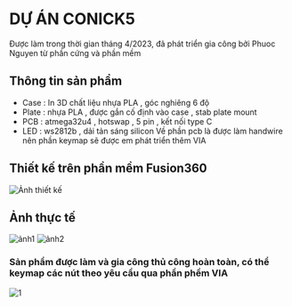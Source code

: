# DỰ ÁN CONICK5
Được làm trong thời gian tháng 4/2023, đã phát triển gia công bởi Phuoc Nguyen từ phần cứng và phần mềm
## Thông tin sản phẩm 
- Case : In 3D chất liệu nhựa PLA , góc nghiêng 6 độ
- Plate : nhựa PLA , được gắn cố định vào case , stab plate mount
- PCB : atmega32u4 , hotswap , 5 pin , kết nối type C
- LED : ws2812b , dải tản sáng silicon 
Về phần pcb là được làm handwire nên phần keymap sẽ được em phát triển thêm VIA 
## Thiết kế trên phần mềm Fusion360
![Ảnh thiết kế](https://github.com/truongphuoc000/conicK5/assets/72129861/a4719987-622d-43f5-8b18-a5aca967fb02)
## Ảnh thực tế 
![ảnh1](https://lh5.googleusercontent.com/i1Ffv-cqUWIY1Xl6M2x882odladr76VREJnfXIHnwVz23EbVraryoPWnS4-ecYupTKpYQ3TtigWn_5Vx1Brs4HNnZiQgTbHwpcDfsmfJuFtGALfd00fUxF3s97b1EHXMeg=w3024)
![ảnh2](https://lh5.googleusercontent.com/oHxPBEhoAvebB92BN62xdXEjVnWlhyTElHlMSPZlDwdJbohlmg-PdfOc92uk5r8O7NGTv5vTL-BfWKtIZsKbNvkmtWgexbXoNqaoJLzPrFGpEjBsBIrqFLRv4awzpeOYTw=w2611)
### Sản phẩm được làm và gia công thủ công hoàn toàn, có thể keymap các nút theo yêu cầu qua phần phềm VIA 
![1](https://github.com/truongphuoc000/conicK5/assets/72129861/84dfc5d2-9742-4ca4-8501-bf964288a730)
